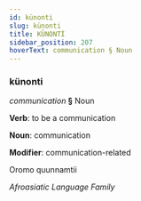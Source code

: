 ```yaml
---
id: künonti
slug: künonti
title: KÜNONTİ
sidebar_position: 207
hoverText: communication § Noun
---
```


### künonti

*communication* **§** Noun

**Verb**: to be a communication

**Noun**: communication

**Modifier**: communication-related

Oromo quunnamtii 

*Afroasiatic Language Family*